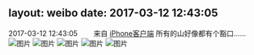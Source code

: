 layout: weibo
date: 2017-03-12 12:43:05
---
2017-03-12 12:43:05  &nbsp;&nbsp;&nbsp;&nbsp;&nbsp;&nbsp; 来自 <a href="http://app.weibo.com/t/feed/9ksdit" rel="nofollow">iPhone客户端</a>
所有的山好像都有个豁口…… ​​​
![图片](https://wx1.sinaimg.cn/large/6d2a6003ly1fdjyfpz98xj20ku0rsal1.jpg)
![图片](https://wx1.sinaimg.cn/large/6d2a6003ly1fdjyfqo2onj20ku0rs43l.jpg)
![图片](https://wx3.sinaimg.cn/large/6d2a6003ly1fdjyfp279oj20ku0rsgsp.jpg)
![图片](https://wx2.sinaimg.cn/large/6d2a6003ly1fdjyfrjqstj20ku0rswnv.jpg)
![图片](https://wx1.sinaimg.cn/large/6d2a6003ly1fdjyfs4zryj20rs0kutdh.jpg)
